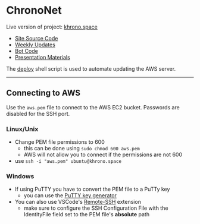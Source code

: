 # ChronoNet

Live version of project: [khrono.space](khrono.space)

- [Site Source Code](./ChronoNet/)
- [Weekly Updates](./weekly_progress)
- [Bot Code](./bots/)
- [Presentation Materials](./presentation/)

The [deploy](deploy.sh) shell script is used to automate updating the AWS server.

---

## Connecting to AWS

Use the `aws.pem` file to connect to the AWS EC2 bucket. Passwords are disabled for the SSH port.

### Linux/Unix
- Change PEM file permissions to 600
  - this can be done using `sudo chmod 600 aws.pem`
  - AWS will not allow you to connect if the permissions are not 600
- use `ssh -i "aws.pem" ubuntu@khrono.space`

### Windows
- If using PuTTY you have to convert the PEM file to a PuTTy key
  - you can use the [PuTTY key generator](https://www.puttygen.com/)
- You can also use VSCode's [Remote-SSH](https://marketplace.visualstudio.com/items?itemName=ms-vscode-remote.remote-ssh) extension
  - make sure to configure the SSH Configuration File with the IdentityFile field set to the PEM file's **absolute** path 
